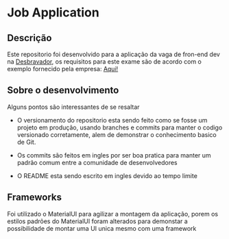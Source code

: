 # Job Application

## Descrição

Este repositorio foi desenvolvido para a aplicação da vaga de fron-end dev na [Desbravador](https://www.desbravador.com.br/), os requisitos para este exame são de acordo com o exemplo fornecido pela empresa: [Aqui!](https://github.com/DesbravadorSoftware/desafioFront2/)

## Sobre o desenvolvimento

Alguns pontos são interessantes de se resaltar

- O versionamento do repositorio esta sendo feito como se fosse um projeto em produção, usando branches e commits para manter o codigo versionado corretamente, alem de demonstrar o conhecimento basico de Git.

- Os commits são feitos em ingles por ser boa pratica para manter um padrão comum entre a comunidade de desenvolvedores

- O README esta sendo escrito em ingles devido ao tempo limite

## Frameworks

Foi utilizado o MaterialUI para agilizar a montagem da aplicação, porem os estilos padrões do MaterialUI foram alterados para demonstar a possibilidade de montar uma UI unica mesmo com uma framework